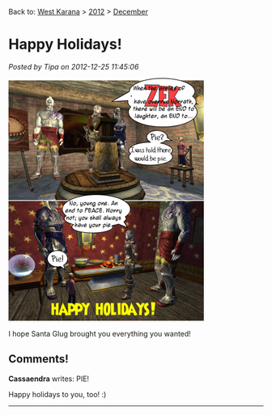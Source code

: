 Back to: [West Karana](/posts/westkarana.md) > [2012](/posts/2012/westkarana.md) > [December](./westkarana.md)
# Happy Holidays!

*Posted by Tipa on 2012-12-25 11:45:06*

[![](../../../uploads/2012/12/eqchristmas-386x480.png "eqchristmas")](../../../uploads/2012/12/eqchristmas.png)

I hope Santa Glug brought you everything you wanted!
## Comments!

**Cassaendra** writes: PIE! 

Happy holidays to you, too! :)

---

